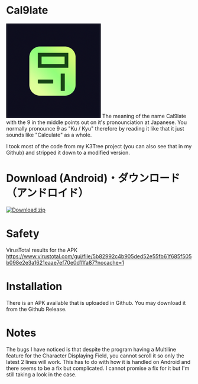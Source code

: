 # Cal9late

![alt text](https://github.com/renaro2021/Cal9late/blob/main/icon.png?raw=true)
The meaning of the name Cal9late with the 9 in the middle points out on it's pronounciation at Japanese. You normally pronounce 9 as "Ku / Kyu" therefore by reading it like that it just sounds like "Calculate" as a whole.

I took most of the code from my K3Tree project (you can also see that in my Github) and stripped it down to a modified version.

# Download (Android)・ダウンロード（アンドロイド）
<!-- BEGIN LATEST DOWNLOAD BUTTON -->
[![Download zip](https://custom-icon-badges.demolab.com/badge/-Download-blue?style=for-the-badge&logo=download&logoColor=white "Download zip")](https://github.com/renaro2021/Cal9late/releases/download/Android/cal9-0.1-arm64-v8a_armeabi-v7a-debug.apk)
<!-- END LATEST DOWNLOAD BUTTON -->
# Safety
VirusTotal results for the APK
https://www.virustotal.com/gui/file/5b82992c4b905ded52e55fb61f685f505b098e2e3a1621eaae7ef70e0d11fa87?nocache=1

# Installation
There is an APK available that is uploaded in Github. You may download it from the Github Release.

# Notes
The bugs I have noticed is that despite the program having a Multiline feature for the Character Displaying Field, you cannot scroll it so only the latest 2 lines will work. This has to do with how it is handled on Android and there seems to be a fix but complicated. I cannot promise a fix for it but I'm still taking a look in the case.
